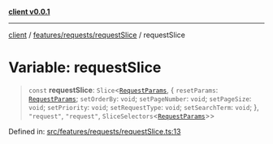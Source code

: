 [**client v0.0.1**](../../../../README.md)

***

[client](../../../../README.md) / [features/requests/requestSlice](../README.md) / requestSlice

# Variable: requestSlice

> `const` **requestSlice**: `Slice`\<[`RequestParams`](../../../../app/models/requestParams/type-aliases/RequestParams.md), \{ `resetParams`: [`RequestParams`](../../../../app/models/requestParams/type-aliases/RequestParams.md); `setOrderBy`: `void`; `setPageNumber`: `void`; `setPageSize`: `void`; `setPriority`: `void`; `setRequestType`: `void`; `setSearchTerm`: `void`; \}, `"request"`, `"request"`, `SliceSelectors`\<[`RequestParams`](../../../../app/models/requestParams/type-aliases/RequestParams.md)\>\>

Defined in: [src/features/requests/requestSlice.ts:13](https://github.com/petelc/WMS/blob/0ba5e61a5ede3de744df1a5839724fa19a2a534f/client/src/features/requests/requestSlice.ts#L13)
